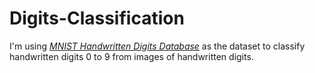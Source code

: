 # Digits-Classification
I'm using [*MNIST Handwritten Digits Database*](http://yann.lecun.com/exdb/mnist/) as the dataset to classify handwritten digits 0 to 9 from images of handwritten digits.
